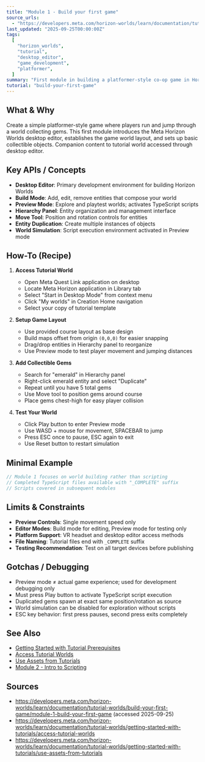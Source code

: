 ```yaml
---
title: "Module 1 - Build your first game"
source_urls:
  - "https://developers.meta.com/horizon-worlds/learn/documentation/tutorial-worlds/build-your-first-game/module-1-build-your-first-game"
last_updated: "2025-09-25T00:00:00Z"
tags:
  [
    "horizon_worlds",
    "tutorial",
    "desktop_editor",
    "game_development",
    "platformer",
  ]
summary: "First module in building a platformer-style co-op game in Horizon Worlds, focusing on desktop editor setup, world layout, and gem placement."
tutorial: "build-your-first-game"
---
```


## What & Why

Create a simple platformer-style game where players run and jump through a world collecting gems. This first module introduces the Meta Horizon Worlds desktop editor, establishes the game world layout, and sets up basic collectible objects. Companion content to tutorial world accessed through desktop editor.

## Key APIs / Concepts

- **Desktop Editor**: Primary development environment for building Horizon Worlds
- **Build Mode**: Add, edit, remove entities that compose your world
- **Preview Mode**: Explore and playtest worlds; activates TypeScript scripts
- **Hierarchy Panel**: Entity organization and management interface
- **Move Tool**: Position and rotation controls for entities
- **Entity Duplication**: Create multiple instances of objects
- **World Simulation**: Script execution environment activated in Preview mode

## How-To (Recipe)

1. **Access Tutorial World**

   - Open Meta Quest Link application on desktop
   - Locate Meta Horizon application in Library tab
   - Select "Start in Desktop Mode" from context menu
   - Click "My worlds" in Creation Home navigation
   - Select your copy of tutorial template

2. **Setup Game Layout**

   - Use provided course layout as base design
   - Build maps offset from origin `(0,0,0)` for easier snapping
   - Drag/drop entities in Hierarchy panel to reorganize
   - Use Preview mode to test player movement and jumping distances

3. **Add Collectible Gems**

   - Search for "emerald" in Hierarchy panel
   - Right-click emerald entity and select "Duplicate"
   - Repeat until you have 5 total gems
   - Use Move tool to position gems around course
   - Place gems chest-high for easy player collision

4. **Test Your World**
   - Click Play button to enter Preview mode
   - Use WASD + mouse for movement, SPACEBAR to jump
   - Press ESC once to pause, ESC again to exit
   - Use Reset button to restart simulation

## Minimal Example

```typescript
// Module 1 focuses on world building rather than scripting
// Completed TypeScript files available with "_COMPLETE" suffix
// Scripts covered in subsequent modules
```

## Limits & Constraints

- **Preview Controls**: Single movement speed only
- **Editor Modes**: Build mode for editing, Preview mode for testing only
- **Platform Support**: VR headset and desktop editor access methods
- **File Naming**: Tutorial files end with `_COMPLETE` suffix
- **Testing Recommendation**: Test on all target devices before publishing

## Gotchas / Debugging

- Preview mode ≠ actual game experience; used for development debugging only
- Must press Play button to activate TypeScript script execution
- Duplicated gems spawn at exact same position/rotation as source
- World simulation can be disabled for exploration without scripts
- ESC key behavior: first press pauses, second press exits completely

## See Also

- [Getting Started with Tutorial Prerequisites](../tutorial-prerequisites)
- [Access Tutorial Worlds](../access-tutorial-worlds)
- [Use Assets from Tutorials](../use-assets-from-tutorials)
- [Module 2 - Intro to Scripting](./02-intro-to-scripting.md)

## Sources

- https://developers.meta.com/horizon-worlds/learn/documentation/tutorial-worlds/build-your-first-game/module-1-build-your-first-game (accessed 2025-09-25)
- https://developers.meta.com/horizon-worlds/learn/documentation/tutorial-worlds/getting-started-with-tutorials/access-tutorial-worlds
- https://developers.meta.com/horizon-worlds/learn/documentation/tutorial-worlds/getting-started-with-tutorials/use-assets-from-tutorials
